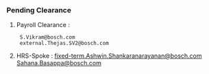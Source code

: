 ### Pending Clearance 

1. Payroll Clearance : 

		S.Vikram@bosch.com
		external.Thejas.SV2@bosch.com

2. HRS-Spoke  :
		 fixed-term.Ashwin.Shankaranarayanan@bosch.com
		 Sahana.Basappa@bosch.com
		






